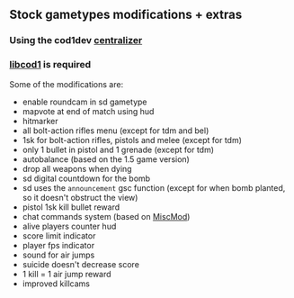 ## Stock gametypes modifications + extras
### Using the cod1dev [centralizer](https://github.com/cod1dev/centralizer)
### [libcod1](https://github.com/cod1dev/libcod1) is required

Some of the modifications are:
- enable roundcam in sd gametype
- mapvote at end of match using hud
- hitmarker
- all bolt-action rifles menu (except for tdm and bel)
- 1sk for bolt-action rifles, pistols and melee (except for tdm)
- only 1 bullet in pistol and 1 grenade (except for tdm)
- autobalance (based on the 1.5 game version)
- drop all weapons when dying
- sd digital countdown for the bomb
- sd uses the `announcement` gsc function (except for when bomb planted, so it doesn't obstruct the view)
- pistol 1sk kill bullet reward
- chat commands system (based on [MiscMod](https://github.com/cato-a/CoDaM_MiscMod))
- alive players counter hud
- score limit indicator
- player fps indicator
- sound for air jumps
- suicide doesn't decrease score
- 1 kill = 1 air jump reward
- improved killcams
